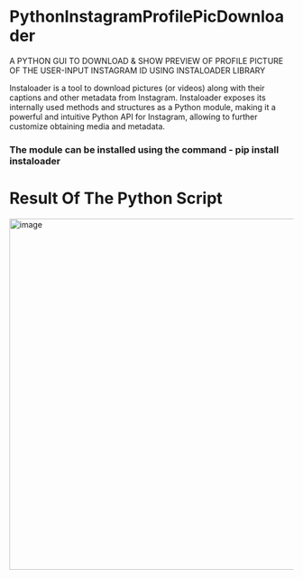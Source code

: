 # PythonInstagramProfilePicDownloader
A PYTHON GUI TO DOWNLOAD &amp; SHOW PREVIEW OF PROFILE PICTURE OF THE USER-INPUT INSTAGRAM ID USING INSTALOADER LIBRARY

Instaloader is a tool to download pictures (or videos) along with their captions and other metadata from Instagram. Instaloader exposes its internally used methods and structures as a Python module, making it a powerful and intuitive Python API for Instagram, allowing to further customize obtaining media and metadata.

### The module can be installed using the command - pip install instaloader

# Result Of The Python Script
<img width="622" alt="image" src="https://user-images.githubusercontent.com/46685919/133296348-fb3897ea-c7d3-49e9-80fa-a00aaf820ccf.png">

